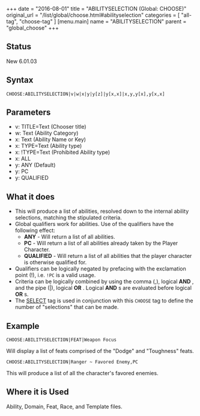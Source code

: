 +++
date = "2016-08-01"
title = "ABILITYSELECTION (Global: CHOOSE)"
original_url = "/list/global/choose.html#abilityselection"
categories = [ "all-tag", "choose-tag" ]
[menu.main]
    name = "ABILITYSELECTION"
    parent = "global_choose"
+++

## Status

New 6.01.03

## Syntax

`CHOOSE:ABILITYSELECTION|v|w|x|y|y[z]|y[x,x]|x,y,y[x],y[x,x]`

## Parameters

-   v: TITLE=Text (Chooser title)
-   w: Text (Ability Category)
-   x: Text (Ability Name or Key)
-   x: TYPE=Text (Ability type)
-   x: !TYPE=Text (Prohibited Ability type)
-   x: ALL
-   y: ANY (Default)
-   y: PC
-   y: QUALIFIED



What it does
------------

-   This will produce a list of abilities, resolved down to the internal
    ability selections, matching the stipulated criteria.
-   Global qualifiers work for abilities. Use of the qualifiers have the
    following effect:
    -   **ANY** - Will return a list of all abilities.
    -   **PC** - Will return a list of all abilities already taken by
        the Player Character.
    -   **QUALIFIED** - Will return a list of all abilities that the
        player character is otherwise qualified for.
-   Qualifiers can be logically negated by prefacing with the
    exclamation point (!), i.e. `!PC` is a valid usage.
-   Criteria can be logically combined by using the comma (,), logical
    **AND** , and the pipe (|), logical **OR** . Logical **AND** s are
    evaluated before logical **OR** s.
-   The [SELECT](/list/global/other/select.html) tag is used in
    conjunction with this `CHOOSE` tag to define the number of
    "selections" that can be made.

Example
-------

`CHOOSE:ABILITYSELECTION|FEAT|Weapon Focus`

Will display a list of feats comprised of the "Dodge" and "Toughness"
feats.

`CHOOSE:ABILITYSELECTION|Ranger ~ Favored Enemy,PC`

This will produce a list of all the character's favored enemies.

Where it is Used
----------------

Ability, Domain, Feat, Race, and Template files.

